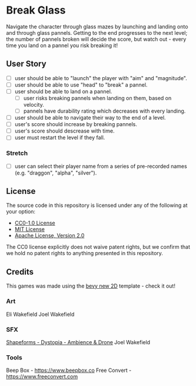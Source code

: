 # Break Glass

Navigate the character through glass mazes by launching and landing onto and through glass pannels. Getting to the end progresses to the next level; the number of pannels broken will decide the score, but watch out - every time you land on a pannel you risk breaking it!

## User Story
- [ ] user should be able to "launch" the player with "aim" and "magnitude".
- [ ] user should be able to use "head" to "break" a pannel.
- [ ] user should be able to land on a pannel.
  - [ ] user risks breaking pannels when landing on them, based on velocity.
  - [ ] pannels have durability rating which decreases with every landing.
- [ ] user should be able to navigate their way to the end of a level.
- [ ] user's score should increase by breaking pannels.
- [ ] user's score should descrease with time.
- [ ] user must restart the level if they fall.

### Stretch
- [ ] user can select their player name from a series of pre-recorded names (e.g. "draggon", "alpha", "silver").

## License

The source code in this repository is licensed under any of the following at your option:

- [CC0-1.0 License](./LICENSE-CC0-1.0.txt)
- [MIT License](./LICENSE-MIT.txt)
- [Apache License, Version 2.0](./LICENSE-Apache-2.0.txt)

The CC0 license explicitly does not waive patent rights, but we confirm that we hold no patent rights to anything presented in this repository.

## Credits

This games was made using the [bevy new 2D](https://the-bevy-flock.itch.io/bevy-new-2d) template - check it out!

### Art
Eli Wakefield
Joel Wakefield

### SFX
[Shapeforms - Dystopia - Ambience & Drone](https://shapeforms.itch.io/shapeforms-audio-free-sfx) 
Joel Wakefield

### Tools
Beep Box - <https://www.beepbox.co>
Free Convert - <https://www.freeconvert.com> 

